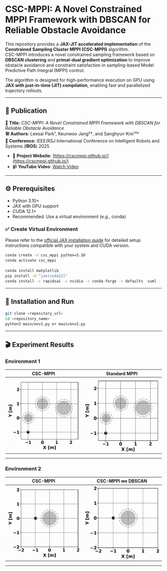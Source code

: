 # CSC-MPPI: A Novel Constrained MPPI Framework with DBSCAN for Reliable Obstacle Avoidance

This repository provides a **JAX-JIT accelerated implementation** of the **Constrained Sampling Cluster MPPI (CSC-MPPI)** algorithm.  
CSC-MPPI introduces a novel constrained sampling framework based on **DBSCAN clustering** and **primal-dual gradient optimization** to improve obstacle avoidance and constraint satisfaction in sampling-based Model Predictive Path Integral (MPPI) control.

The algorithm is designed for high-performance execution on GPU using **JAX with just-in-time (JIT) compilation**, enabling fast and parallelized trajectory rollouts.

---

## 📰 Publication

**📄 Title:** *CSC-MPPI: A Novel Constrained MPPI Framework with DBSCAN for Reliable Obstacle Avoidance*  
**🛠 Authors:** Leesai Park¹, Keunwoo Jang²†, and Sanghyun Kim¹³†  
**📅 Conference:** IEEE/RSJ International Conference on Intelligent Robots and Systems (**IROS**) 2025  
- 🔗 **Project Website**: [https://cscmppi.github.io/](https://cscmppi.github.io/)
- 📹 **YouTube Video**: [Watch Video](https://www.youtube.com/watch?v=NM2Q5UQGleM&feature=youtu.be)
---

## ⚙️ Prerequisites

- Python 3.10+
- JAX with GPU support
- CUDA 12.1+
- Recommended: Use a virtual environment (e.g., conda)

### ✅ Create Virtual Environment
Please refer to the [official JAX installation guide](https://docs.jax.dev/en/latest/installation.html) for detailed setup instructions compatible with your system and CUDA version.

```bash
conda create -n csc_mppi python=3.10
conda activate csc_mppi

conda install matplotlib
pip install -U "jax[cuda12]"
conda install -c rapidsai -c nvidia -c conda-forge -c defaults  cuml

```

---

## 🚀 Installation and Run

```bash
git clone <repository_url>
cd <repository_name>
python3 main/env1.py or main/env2.py
```

---

## 🎬 Experiment Results

### Environment 1

| CSC-MPPI | Standard MPPI |
|---------------|----------|
| ![](gifs/env1_csc-mppi.gif) | ![](gifs/env1_standard_mppi.gif) |

---

### Environment 2

| CSC-MPPI | CSC-MPPI wo DBSCAN |
|---------------|----------|
| ![](gifs/env2_csc-mppi.gif) | ![](gifs/env2_csc-mppi_wo_dbscan.gif) |

---
